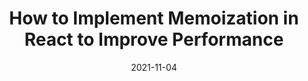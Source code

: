 ---
date: 2021-11-04
permalink: false
publisher: sitepointdotcom
tags:
  - react
  - performance
  - memoization
target_url: https://www.sitepoint.com/implement-memoization-in-react-to-improve-performance/
title: How to Implement Memoization in React to Improve Performance
---